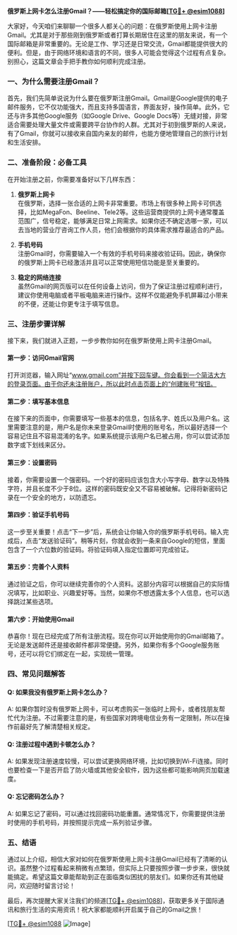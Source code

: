**俄罗斯上网卡怎么注册Gmail？——轻松搞定你的国际邮箱[[TG💪+ @esim1088](https://t.me/s/esim1088)]**

大家好，今天咱们来聊聊一个很多人都关心的问题：在俄罗斯使用上网卡注册Gmail。尤其是对于那些刚到俄罗斯或者打算长期居住在这里的朋友来说，有一个国际邮箱是非常重要的。无论是工作、学习还是日常交流，Gmail都能提供很大的便利。但是，由于网络环境和语言的不同，很多人可能会觉得这个过程有点复杂。别担心，这篇文章会手把手教你如何顺利完成注册。

### 一、为什么需要注册Gmail？

首先，我们先简单说说为什么要在俄罗斯注册Gmail。Gmail是Google提供的电子邮件服务，它不仅功能强大，而且支持多国语言，界面友好，操作简单。此外，它还与许多其他Google服务（如Google Drive、Google Docs等）无缝对接，非常适合需要处理大量文件或需要跨平台协作的人群。尤其对于初到俄罗斯的人来说，有了Gmail，你就可以接收来自国内亲友的邮件，也能方便地管理自己的旅行计划和生活安排。

### 二、准备阶段：必备工具

在开始注册之前，你需要准备好以下几样东西：

1. **俄罗斯上网卡**  
   在俄罗斯，选择一张合适的上网卡非常重要。市场上有很多种上网卡可供选择，比如MegaFon、Beeline、Tele2等。这些运营商提供的上网卡通常覆盖范围广，信号稳定，能够满足日常上网需求。如果你还不确定选哪一家，可以去当地的营业厅咨询工作人员，他们会根据你的具体需求推荐最适合的产品。

2. **手机号码**  
   注册Gmail时，你需要输入一个有效的手机号码来接收验证码。因此，确保你的俄罗斯上网卡已经激活并且可以正常使用短信功能是至关重要的。

3. **稳定的网络连接**  
   虽然Gmail的网页版可以在任何设备上访问，但为了保证注册过程顺利进行，建议你使用电脑或者平板电脑来进行操作。这样不仅能避免手机屏幕过小带来的不便，还能让你更专注于填写信息。

### 三、注册步骤详解

接下来，我们就进入正题，一步步教你如何在俄罗斯使用上网卡注册Gmail。

#### 第一步：访问Gmail官网

打开浏览器，输入网址“www.gmail.com”并按下回车键。你会看到一个简洁大方的登录页面。由于你还未注册账户，所以此时点击页面上的“创建账号”按钮。

#### 第二步：填写基本信息

在接下来的页面中，你需要填写一些基本的信息，包括名字、姓氏以及用户名。这里需要注意的是，用户名是你未来登录Gmail时使用的账号名，所以最好选择一个容易记住且不容易混淆的名字。如果系统提示该用户名已被占用，你可以尝试添加数字或下划线来区分。

#### 第三步：设置密码

接着，你需要设置一个强密码。一个好的密码应该包含大小写字母、数字以及特殊字符，并且长度不少于8位。这样的密码既安全又不容易被破解。记得将新密码记录在一个安全的地方，以防遗忘。

#### 第四步：验证手机号码

这一步至关重要！点击“下一步”后，系统会让你输入你的俄罗斯手机号码。输入完成后，点击“发送验证码”。稍等片刻，你就会收到一条来自Google的短信，里面包含了一个六位数的验证码。将验证码填入指定位置即可完成验证。

#### 第五步：完善个人资料

通过验证之后，你可以继续完善你的个人资料。这部分内容可以根据自己的实际情况填写，比如职业、兴趣爱好等。当然，如果你不想透露太多个人信息，也可以选择跳过某些选项。

#### 第六步：开始使用Gmail

恭喜你！现在已经完成了所有注册流程。现在你可以开始使用你的Gmail邮箱了。无论是发送邮件还是接收邮件都非常便捷。另外，如果你有多个Google服务账号，还可以将它们绑定在一起，实现统一管理。

### 四、常见问题解答

#### Q: 如果我没有俄罗斯上网卡怎么办？
A: 如果你暂时没有俄罗斯上网卡，可以考虑购买一张临时上网卡，或者找朋友帮忙代为注册。不过需要注意的是，有些国家对跨境电信业务有一定限制，所以在操作前最好先了解清楚相关规定。

#### Q: 注册过程中遇到卡顿怎么办？
A: 如果发现注册速度较慢，可以尝试更换网络环境，比如切换到Wi-Fi连接。同时也要检查一下是否开启了防火墙或其他安全软件，因为这些都可能影响网页加载速度。

#### Q: 忘记密码怎么办？
A: 如果忘记了密码，可以通过找回密码功能重置。通常情况下，你需要提供注册时使用的手机号码，并按照提示完成一系列验证步骤。

### 五、结语

通过以上介绍，相信大家对如何在俄罗斯使用上网卡注册Gmail已经有了清晰的认识。虽然整个过程看起来稍微有点繁琐，但实际上只要按照步骤一步步来，很快就能搞定。希望这篇文章能帮助到正在面临类似困扰的朋友们。如果你还有其他疑问，欢迎随时留言讨论！

最后，再次提醒大家关注我们的频道[[TG💪+ @esim1088](https://t.me/s/esim1088)]，获取更多关于国际通讯和旅行生活的实用资讯！祝大家都能顺利开启属于自己的Gmail之旅！

[[TG💪+ @esim1088](https://t.me/s/esim1088) ![Image](https://i.postimg.cc/4NQfJmqS/Snipaste-2025-05-13-00-14-12.png)]